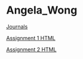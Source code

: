 # Angela_Wong

[Journals](https://github.com/bcb420-2021/Angela_Wong/wiki)

[Assignment 1 HTML](https://github.com/bcb420-2021/Angela_Wong/blob/main/Assignment1.html)

[Assignment 2 HTML](https://github.com/bcb420-2021/Angela_Wong/blob/main/A2_AngelaWong.html)

